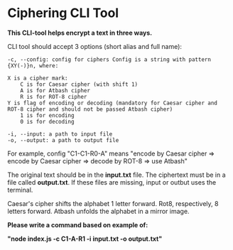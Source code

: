 # Ciphering CLI Tool

**This CLI-tool helps encrypt a text in three ways.**

CLI tool should accept 3 options (short alias and full name):

    -c, --config: config for ciphers Config is a string with pattern {XY(-)}n, where:

    X is a cipher mark:
        C is for Caesar cipher (with shift 1)
        A is for Atbash cipher
        R is for ROT-8 cipher
    Y is flag of encoding or decoding (mandatory for Caesar cipher and ROT-8 cipher and should not be passed Atbash cipher)
        1 is for encoding
        0 is for decoding

    -i, --input: a path to input file
    -o, --output: a path to output file

For example, config "C1-C1-R0-A" means "encode by Caesar cipher => encode by Caesar cipher => decode by ROT-8 => use Atbash"

The original text should be in the **input.txt** file. The ciphertext must be in a file called **output.txt**.
If these files are missing, input or outbut uses the terminal.

Caesar's cipher shifts the alphabet 1 letter forward. 
Rot8, respectively, 8 letters forward. 
Atbash unfolds the alphabet in a mirror image.

**Please write a command based on example of:**  

**"node index.js -c C1-A-R1 -i input.txt -o output.txt"**
